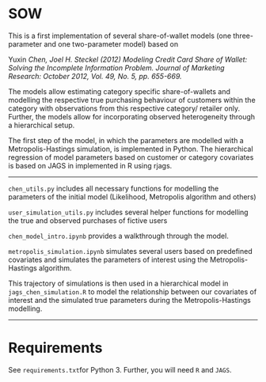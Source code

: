 # SOW

This is a first implementation of several share-of-wallet models (one three-parameter and one two-parameter model) based on

Yuxin _Chen, Joel H. Steckel (2012) Modeling Credit Card Share of Wallet: Solving the Incomplete Information Problem. Journal of Marketing Research: October 2012, Vol. 49, No. 5, pp. 655-669._

The models allow estimating category specific share-of-wallets and modelling the respective true purchasing behaviour of customers within the category with observations from this respective category/ retailer only.
Further, the models allow for incorporating observed heterogeneity through a hierarchical setup.  

The first step of the model, in which the parameters are modelled with a Metropolis-Hastings simulation, is implemented in Python. 
The hierarchical regression of model parameters based on customer or category covariates is based on JAGS in implemented in R using rjags.

***

`chen_utils.py` includes all necessary functions for modelling the parameters of the initial model (Likelihood, Metropolis algorithm and others)

`user_simulation_utils.py` includes several helper functions for modelling the true and observed purchases of fictive users

`chen_model_intro.ipynb` provides a walkthrough through the model.

`metropolis_simulation.ipynb` simulates several users based on predefined covariates and simulates the parameters of interest using the Metropolis-Hastings algorithm.

This trajectory of simulations is then used in a hierarchical model in `jags_chen_simulation.R` to model the relationship between our covariates of interest and the simulated true parameters during the Metropolis-Hastings modelling. 

***

# Requirements

See `requirements.txt`for Python 3. Further, you will need `R` and `JAGS`.
